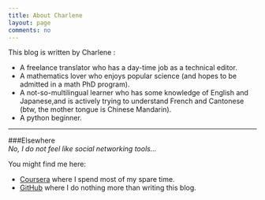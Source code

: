 ```yaml
---
title: About Charlene
layout: page
comments: no
---
```


This blog is written by Charlene :

- A freelance translator who has a day-time job as a technical editor.
- A mathematics lover who enjoys popular science (and hopes to be admitted in a math PhD program).
- A not-so-multilingual learner who has some knowledge of English and Japanese,and is actively trying to understand French and Cantonese (btw, the mother tongue is Chinese Mandarin). 
- A python beginner. 


----

###Elsewhere     
*No, I do not feel like social networking tools...*   

You might find me here:

- [Coursera](http://www.coursera.org) where I spend most of my spare time.
- [GitHub](http://github.com/sighsmile) where I do nothing more than writing this blog.
